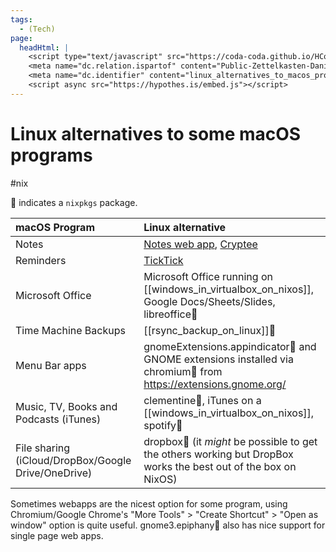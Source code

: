 ```yaml
---
tags:
  - (Tech)
page:
  headHtml: |
    <script type="text/javascript" src="https://coda-coda.github.io/HConfig/1.js"></script>
    <meta name="dc.relation.ispartof" content="Public-Zettelkasten-Daniel-Britten-(ORCID-0000-0002-7860-3595)">
    <meta name="dc.identifier" content="linux_alternatives_to_macos_programs">
    <script async src="https://hypothes.is/embed.js"></script>
---
```

# Linux alternatives to some macOS programs
#nix

🎁 indicates a `nixpkgs` package.

| macOS Program                                       | Linux alternative                                                                                              |
| :-------------------------------------------------- | :------------------------------------------------------------------------------------------------------------- |
| Notes                                               | [Notes web app](https://www.icloud.com/notes/), [Cryptee](https://crypt.ee/)                                   |
| Reminders                                           | [TickTick](https://ticktick.com/)                                                                              |
| Microsoft Office                                    | Microsoft Office running on [[windows_in_virtualbox_on_nixos]], Google Docs/Sheets/Slides, libreoffice🎁        |
| Time Machine Backups                                | [[rsync_backup_on_linux]]🎁                                                                                     |
| Menu Bar apps                                       | gnomeExtensions.appindicator🎁 and GNOME extensions installed via chromium🎁 from https://extensions.gnome.org/  |
| Music, TV, Books and Podcasts (iTunes)              | clementine🎁, iTunes on a [[windows_in_virtualbox_on_nixos]], spotify🎁                                          |
| File sharing (iCloud/DropBox/Google Drive/OneDrive) | dropbox🎁 (it *might* be possible to get the others working but DropBox works the best out of the box on NixOS) |

Sometimes webapps are the nicest option for some program, using Chromium/Google Chrome's "More Tools" > "Create Shortcut" > "Open as window" option is quite useful. gnome3.epiphany🎁 also has nice support for single page web apps.
